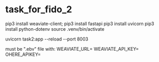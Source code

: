 # task_for_fido_2

pip3 install weaviate-client;
pip3 install fastapi
pip3 install uvicorn
pip3 install python-dotenv
source .venv/bin/activate 

uvicorn task2:app --reload --port 8003

must be ".ebv" file with:
WEAVIATE_URL=
WEAVIATE_API_KEY=
OHERE_APIKEY=
